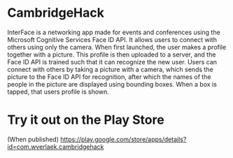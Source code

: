 # CambridgeHack
InterFace is a networking app made for events and conferences using the Microsoft Cognitive Services Face ID API. It allows users to connect with others using only the camera. When first launched, the user makes a profile together with a picture. This profile is then uploaded to a server, and the Face ID API is trained such that it can recognize the new user. Users can connect with others by taking a picture with a camera, which sends the picture to the Face ID API for recognition, after which the names of the people in the picture are displayed using bounding boxes. When a box is tapped, that users profile is shown.

# Try it out on the Play Store
(When published)
https://play.google.com/store/apps/details?id=com.wverlaek.cambridgehack
